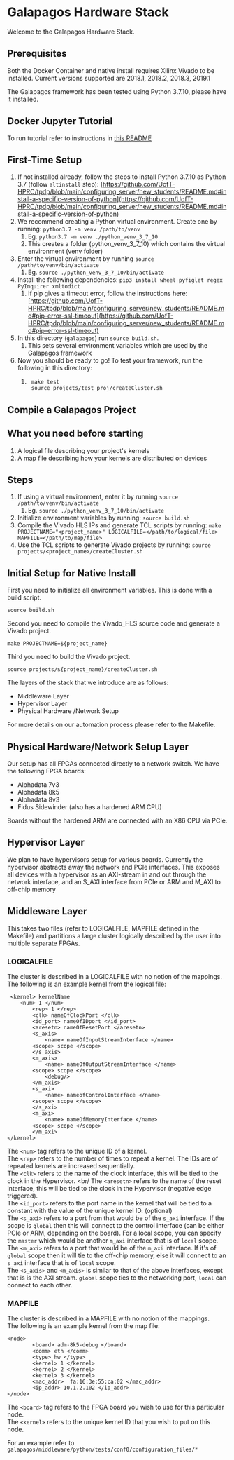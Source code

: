 # Galapagos Hardware Stack 

Welcome to the Galapagos Hardware Stack. 

## Prerequisites

Both the Docker Container and native install requires Xilinx Vivado to be installed. Current versions supported are 2018.1, 2018.2, 2018.3, 2019.1

The Galapagos framework has been tested using Python 3.7.10, please have it installed.

## Docker Jupyter Tutorial

To run tutorial refer to instructions in [this README](https://github.com/UofT-HPRC/galapagos/blob/master/docker/README.md)

## First-Time Setup
1. If not installed already, follow the steps to install Python 3.7.10 as Python 3.7 (follow `altinstall` step): [https://github.com/UofT-HPRC/tpdp/blob/main/configuring_server/new_students/README.md#install-a-specific-version-of-python](https://github.com/UofT-HPRC/tpdp/blob/main/configuring_server/new_students/README.md#install-a-specific-version-of-python)
2. We recommend creating a Python virtual environment. Create one by running: `python3.7 -m venv /path/to/venv`
	1. Eg. `python3.7 -m venv ./python_venv_3_7_10`
 	2. This creates a folder (python_venv_3_7_10) which contains the virtual environment (venv folder)
4. Enter the virtual environment by running `source /path/to/venv/bin/activate`
	1. Eg. `source ./python_venv_3_7_10/bin/activate`
6. Install the following dependencies: `pip3 install wheel pyfiglet regex PyInquirer xmltodict`
	1. If pip gives a timeout error, follow the instructions here: [https://github.com/UofT-HPRC/tpdp/blob/main/configuring_server/new_students/README.md#pip-error-ssl-timeout](https://github.com/UofT-HPRC/tpdp/blob/main/configuring_server/new_students/README.md#pip-error-ssl-timeout)
7. In this directory (`galapagos`) run `source build.sh`.
	1. This sets several environment variables which are used by the Galapagos framework
9. Now you should be ready to go! To test your framework, run the following in this directory:
	1. ```
		make test
		source projects/test_proj/createCluster.sh
		```
## Compile a Galapagos Project
## What you need before starting
1. A logical file describing your project's kernels
2. A map file describing how your kernels are distributed on devices

## Steps
1. If using a virtual environment, enter it by running `source /path/to/venv/bin/activate`
	1. Eg. `source ./python_venv_3_7_10/bin/activate`
2. Initialize environment variables by running: `source build.sh`
3. Compile the Vivado HLS IPs and generate TCL scripts by running: `make PROJECTNAME="<project_name>" LOGICALFILE=</path/to/logical/file> MAPFILE=</path/to/map/file>`
4. Use the TCL scripts to generate Vivado projects by running: `source projects/<project_name>/createCluster.sh`


## Initial Setup for Native Install


First you need to initialize all environment variables. This is done with a build script.

`source build.sh`

Second you need to compile the Vivado_HLS source code and generate a Vivado project.

`make PROJECTNAME=${project_name}`

Third you need to build the Vivado project.

`source projects/${project_name}/createCluster.sh`

The layers of the stack that we introduce are as follows:

- Middleware Layer
- Hypervisor Layer
- Physical Hardware /Network Setup

For more details on our automation process please refer to the Makefile. 

## Physical Hardware/Network Setup Layer

Our setup has all FPGAs connected directly to a network switch.  We have the following FPGA boards:
- Alphadata 7v3
- Alphadata 8k5
- Alphadata 8v3
- Fidus Sidewinder (also has a hardened ARM CPU)

Boards without the hardened ARM are connected with an X86 CPU via PCIe. 

## Hypervisor Layer

We plan to have hypervisors setup for various boards. Currently the hypervisor abstracts away the network and PCIe interfaces. 
This exposes all devices with a hypervisor as an AXI-stream in and out through the network interface, and an S_AXI interface from PCIe or ARM and M_AXI to off-chip memory


## Middleware Layer

This takes two files (refer to LOGICALFILE, MAPFILE defined in the Makefile) and partitions a large cluster logically described by the user into multiple separate FPGAs.

### LOGICALFILE

The cluster is described in a LOGICALFILE with no notion of the mappings. 
The following is an example kernel from the logical file:
```
 <kernel> kernelName
	<num> 1 </num>
        <rep> 1 </rep>
        <clk> nameOfClockPort </clk>
        <id_port> nameOfIDport </id_port>
        <aresetn> nameOfResetPort </aresetn>
        <s_axis>
            <name> nameOfInputStreamInterface </name>
	    <scope> scope </scope>
        </s_axis>
        <m_axis>
            <name> nameOfOutputStreamInterface </name>
	    <scope> scope </scope>
            <debug/>
        </m_axis>
        <s_axi>
            <name> nameofControlInterface </name>
	    <scope> scope </scope>
        </s_axi>
        <m_axi>
            <name> nameOfMemoryInterface </name>
	    <scope> scope </scope>
        </m_axi>
</kernel>
```

The `<num>` tag refers to the unique ID of a kernel. <br/>
The `<rep>` refers to the number of times to repeat a kernel. The IDs are of repeated kernels are increased sequentially. <br/>
The `<clk>` refers to the name of the clock interface, this will be tied to the clock in the Hypervisor. <br/
The `<aresetn>` refers to the name of the reset interface, this will be tied to the clock in the Hypervisor (negative edge triggered). <br/>
The `<id_port>` refers to the port name in the kernel that will be tied to a constant with the value of the unique kernel ID. (optional) <br/>
The `<s_axi>` refers to a port from that would be of the `s_axi` interface. If the scope is `global` then this will connect to the control interface (can be either PCIe or ARM, depending on the board). For a local scope, you can specify the `master` which would be another `m_axi` interface that is of `local` scope. <br/>
The `<m_axi>` refers to a port that would be of the `m_axi` interface. If it's of `global` scope then it will tie to the off-chip memory, else it will connect to an `s_axi` interface that is of `local` scope. <br/>
The `<s_axis>` and `<m_axis>` is similar to that of the above interfaces, except that is is the AXI stream. `global` scope ties to the networking port, `local` can connect to each other. <br/>


### MAPFILE

The cluster is described in a MAPFILE with no notion of the mappings.  <br/>
The following is an example kernel from the map file:

```
<node>
        <board> adm-8k5-debug </board>
        <comm> eth </comm>
        <type> hw </type>
        <kernel> 1 </kernel>
        <kernel> 2 </kernel>
        <kernel> 3 </kernel>
        <mac_addr>  fa:16:3e:55:ca:02 </mac_addr>
        <ip_addr> 10.1.2.102 </ip_addr>
</node>

```

The `<board>` tag refers to the FPGA board you wish to use for this particular node. <br/>
The `<kernel>` refers to the unique kernel ID that you wish to put on this node.  <br/>

  
For an example refer to `galapagos/middleware/python/tests/conf0/configuration_files/*`

